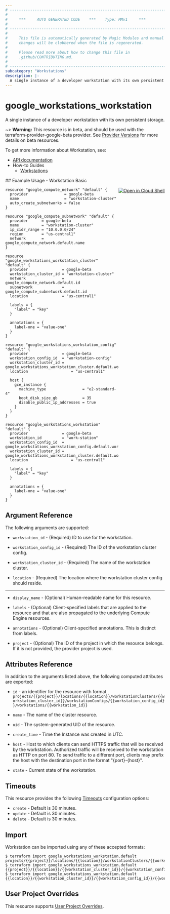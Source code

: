 ```yaml
---
# ----------------------------------------------------------------------------
#
#     ***     AUTO GENERATED CODE    ***    Type: MMv1     ***
#
# ----------------------------------------------------------------------------
#
#     This file is automatically generated by Magic Modules and manual
#     changes will be clobbered when the file is regenerated.
#
#     Please read more about how to change this file in
#     .github/CONTRIBUTING.md.
#
# ----------------------------------------------------------------------------
subcategory: "Workstations"
description: |-
  A single instance of a developer workstation with its own persistent storage.
---
```


# google\_workstations\_workstation

A single instance of a developer workstation with its own persistent storage.

~> **Warning:** This resource is in beta, and should be used with the terraform-provider-google-beta provider.
See [Provider Versions](https://terraform.io/docs/providers/google/guides/provider_versions.html) for more details on beta resources.

To get more information about Workstation, see:

* [API documentation](https://cloud.google.com/workstations/docs/reference/rest/v1beta/projects.locations.workstationClusters.workstationConfigs.workstations)
* How-to Guides
    * [Workstations](https://cloud.google.com/workstations/docs/)

<div class = "oics-button" style="float: right; margin: 0 0 -15px">
  <a href="https://console.cloud.google.com/cloudshell/open?cloudshell_git_repo=https%3A%2F%2Fgithub.com%2Fterraform-google-modules%2Fdocs-examples.git&cloudshell_working_dir=workstation_basic&cloudshell_image=gcr.io%2Fgraphite-cloud-shell-images%2Fterraform%3Alatest&open_in_editor=main.tf&cloudshell_print=.%2Fmotd&cloudshell_tutorial=.%2Ftutorial.md" target="_blank">
    <img alt="Open in Cloud Shell" src="//gstatic.com/cloudssh/images/open-btn.svg" style="max-height: 44px; margin: 32px auto; max-width: 100%;">
  </a>
</div>
## Example Usage - Workstation Basic


```hcl
resource "google_compute_network" "default" {
  provider                = google-beta
  name                    = "workstation-cluster"
  auto_create_subnetworks = false
}

resource "google_compute_subnetwork" "default" {
  provider      = google-beta
  name          = "workstation-cluster"
  ip_cidr_range = "10.0.0.0/24"
  region        = "us-central1"
  network       = google_compute_network.default.name
}

resource "google_workstations_workstation_cluster" "default" {
  provider               = google-beta
  workstation_cluster_id = "workstation-cluster"
  network                = google_compute_network.default.id
  subnetwork             = google_compute_subnetwork.default.id
  location               = "us-central1"
  
  labels = {
    "label" = "key"
  }

  annotations = {
    label-one = "value-one"
  }
}

resource "google_workstations_workstation_config" "default" {
  provider               = google-beta
  workstation_config_id  = "workstation-config"
  workstation_cluster_id = google_workstations_workstation_cluster.default.workstation_cluster_id
  location   		         = "us-central1"
  
  host {
    gce_instance {
      machine_type                = "e2-standard-4"
      boot_disk_size_gb           = 35
      disable_public_ip_addresses = true
    }
  }
}

resource "google_workstations_workstation" "default" {
  provider               = google-beta
  workstation_id         = "work-station"
  workstation_config_id  = google_workstations_workstation_config.default.workstation_config_id
  workstation_cluster_id = google_workstations_workstation_cluster.default.workstation_cluster_id
  location   		         = "us-central1"

  labels = {
    "label" = "key"
  }

  annotations = {
    label-one = "value-one"
  }
}
```

## Argument Reference

The following arguments are supported:


* `workstation_id` -
  (Required)
  ID to use for the workstation.

* `workstation_config_id` -
  (Required)
  The ID of the workstation cluster config.

* `workstation_cluster_id` -
  (Required)
  The name of the workstation cluster.

* `location` -
  (Required)
  The location where the workstation cluster config should reside.


- - -


* `display_name` -
  (Optional)
  Human-readable name for this resource.

* `labels` -
  (Optional)
  Client-specified labels that are applied to the resource and that are also propagated to the underlying Compute Engine resources.

* `annotations` -
  (Optional)
  Client-specified annotations. This is distinct from labels.

* `project` - (Optional) The ID of the project in which the resource belongs.
    If it is not provided, the provider project is used.


## Attributes Reference

In addition to the arguments listed above, the following computed attributes are exported:

* `id` - an identifier for the resource with format `projects/{{project}}/locations/{{location}}/workstationClusters/{{workstation_cluster_id}}/workstationConfigs/{{workstation_config_id}}/workstations/{{workstation_id}}`

* `name` -
  The name of the cluster resource.

* `uid` -
  The system-generated UID of the resource.

* `create_time` -
  Time the Instance was created in UTC.

* `host` -
  Host to which clients can send HTTPS traffic that will be received by the workstation.
  Authorized traffic will be received to the workstation as HTTP on port 80.
  To send traffic to a different port, clients may prefix the host with the destination port in the format "{port}-{host}".

* `state` -
  Current state of the workstation.


## Timeouts

This resource provides the following
[Timeouts](https://developer.hashicorp.com/terraform/plugin/sdkv2/resources/retries-and-customizable-timeouts) configuration options:

- `create` - Default is 30 minutes.
- `update` - Default is 30 minutes.
- `delete` - Default is 30 minutes.

## Import


Workstation can be imported using any of these accepted formats:

```
$ terraform import google_workstations_workstation.default projects/{{project}}/locations/{{location}}/workstationClusters/{{workstation_cluster_id}}/workstationConfigs/{{workstation_config_id}}/workstations/{{workstation_id}}
$ terraform import google_workstations_workstation.default {{project}}/{{location}}/{{workstation_cluster_id}}/{{workstation_config_id}}/{{workstation_id}}
$ terraform import google_workstations_workstation.default {{location}}/{{workstation_cluster_id}}/{{workstation_config_id}}/{{workstation_id}}
```

## User Project Overrides

This resource supports [User Project Overrides](https://registry.terraform.io/providers/hashicorp/google/latest/docs/guides/provider_reference#user_project_override).
